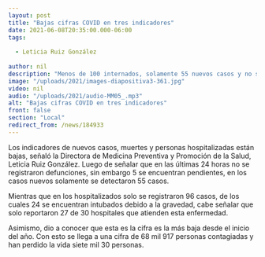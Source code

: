 ```yaml
---
layout: post
title: "Bajas cifras COVID en tres indicadores"
date: 2021-06-08T20:35:00.000-06:00
tags:
  
  - Leticia Ruiz González
  
author: nil
description: "Menos de 100 internados, solamente 55 nuevos casos y no se acreditaron muertes."
image: "/uploads/2021/images-diapositiva3-361.jpg"
video: nil
audio: "/uploads/2021/audio-MM05_.mp3"
alt: "Bajas cifras COVID en tres indicadores"
front: false
section: "Local"
redirect_from: /news/184933
---
```


Los indicadores de nuevos casos, muertes y personas hospitalizadas están bajas, señaló la Directora de Medicina Preventiva y Promoción de la Salud, Leticia Ruiz González. Luego de señalar que en las últimas 24 horas no se registraron defunciones, sin embargo 5 se encuentran pendientes, en los casos nuevos solamente se detectaron 55 casos.

Mientras que en los hospitalizados solo se registraron 96 casos, de los cuales 24 se encuentran intubados debido a la gravedad, cabe señalar que solo reportaron 27 de 30 hospitales que atienden esta enfermedad.

Asimismo, dio a conocer que esta es la cifra es la más baja desde el inicio del año. Con esto se llega a una cifra de 68 mil 917 personas contagiadas y han perdido la vida siete mil 30 personas. 
